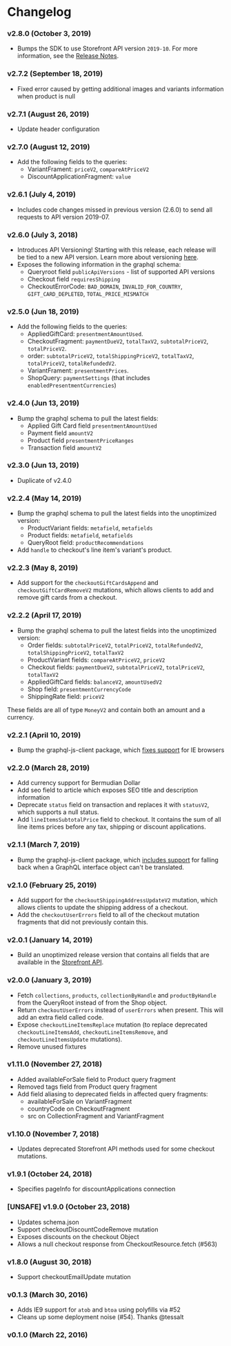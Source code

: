 # Changelog

### v2.8.0 (October 3, 2019)
* Bumps the SDK to use Storefront API version `2019-10`. For more information, see the [Release Notes](https://help.shopify.com/en/api/versioning/release-notes/2019-10#storefront-api-changes).

### v2.7.2 (September 18, 2019)
* Fixed error caused by getting additional images and variants information when product is null

### v2.7.1 (August 26, 2019)
* Update header configuration

### v2.7.0 (August 12, 2019)
* Add the following fields to the queries:
  - VariantFrament: `priceV2`, `compareAtPriceV2`
  - DiscountApplicationFragment: `value`

### v2.6.1 (July 4, 2019)
* Includes code changes missed in previous version (2.6.0) to send all requests to API version 2019-07.

### v2.6.0 (July 3, 2018)
* Introduces API Versioning! Starting with this release, each release will be tied to a new API version. Learn more about versioning [here](https://help.shopify.com/en/api/versioning).
* Exposes the following information in the graphql schema:
  - Queryroot field `publicApiVersions` - list of supported API versions
  - Checkout field `requiresShipping`
  - CheckoutErrorCode: `BAD_DOMAIN`, `INVALID_FOR_COUNTRY`, `GIFT_CARD_DEPLETED`, `TOTAL_PRICE_MISMATCH`

### v2.5.0 (Jun 18, 2019)
* Add the following fields to the queries:
  - AppliedGiftCard: `presentmentAmountUsed`.
  - CheckoutFragment: `paymentDueV2`, `totalTaxV2`, `subtotalPriceV2`, `totalPriceV2`.
  - order: `subtotalPriceV2`, `totalShippingPriceV2`, `totalTaxV2`, `totalPriceV2`, `totalRefundedV2`.
  - VariantFrament: `presentmentPrices`.
  - ShopQuery: `paymentSettings` (that includes `enabledPresentmentCurrencies`)

### v2.4.0 (Jun 13, 2019)
* Bump the graphql schema to pull the latest fields:
  - Applied Gift Card field `presentmentAmountUsed`
  - Payment field `amountV2`
  - Product field `presentmentPriceRanges`
  - Transaction field `amountV2`

### v2.3.0 (Jun 13, 2019)
* Duplicate of v2.4.0

### v2.2.4 (May 14, 2019)
* Bump the graphql schema to pull the latest fields into the unoptimized version:
  - ProductVariant fields: `metafield`, `metafields`
  - Product fields: `metafield`, `metafields`
  - QueryRoot field: `productRecommendations`
* Add `handle` to checkout's line item's variant's product.

### v2.2.3 (May 8, 2019)
- Add support for the `checkoutGiftCardsAppend` and `checkoutGiftCardRemoveV2` mutations, which allows clients to add and remove gift cards from a checkout.

### v2.2.2 (April 17, 2019)
* Bump the graphql schema to pull the latest fields into the unoptimized version:
  - Order fields: `subtotalPriceV2`, `totalPriceV2`, `totalRefundedV2`, `totalShippingPriceV2`, `totalTaxV2`
  - ProductVariant fields: `compareAtPriceV2`, `priceV2`
  - Checkout fields: `paymentDueV2`, `subtotalPriceV2`, `totalPriceV2`, `totalTaxV2`
  - AppliedGiftCard fields: `balanceV2`, `amountUsedV2`
  - Shop field: `presentmentCurrencyCode`
  - ShippingRate field: `priceV2`

These fields are all of type `MoneyV2` and contain both an amount and a currency.

### v2.2.1 (April 10, 2019)
- Bump the graphql-js-client package, which [fixes support](https://github.com/Shopify/graphql-js-client/pull/128) for IE browsers

### v2.2.0 (March 28, 2019)
- Add currency support for Bermudian Dollar
- Add seo field to article which exposes SEO title and description information
- Deprecate `status` field on transaction and replaces it with `statusV2`, which supports a null status.
- Add `lineItemsSubtotalPrice` field to checkout. It contains the sum of all line items prices before any tax, shipping or discount applications.

### v2.1.1 (March 7, 2019)
- Bump the graphql-js-client package, which [includes support](https://github.com/Shopify/graphql-js-client/pull/121) for falling back when a GraphQL interface object can't be translated.

### v2.1.0 (February 25, 2019)
- Add support for the `checkoutShippingAddressUpdateV2` mutation, which allows clients to update the shipping address of a checkout.
- Add the `checkoutUserErrors` field to all of the checkout mutation fragments that did not previously contain this.

### v2.0.1 (January 14, 2019)
- Build an unoptimized release version that contains all fields that are available in the [Storefront API](https://help.shopify.com/en/api/custom-storefronts/storefront-api/reference).

### v2.0.0 (January 3, 2019)
- Fetch `collections`, `products`, `collectionByHandle` and `productByHandle` from the QueryRoot instead of from the Shop object.
- Return `checkoutUserErrors` instead of `userErrors` when present. This will add an extra field called code.
- Expose `checkoutLineItemsReplace` mutation (to replace deprecated `checkoutLineItemsAdd`, `checkoutLineItemsRemove`, and `checkoutLineItemsUpdate` mutations).
- Remove unused fixtures

### v1.11.0 (November 27, 2018)
- Added availableForSale field to Product query fragment
- Removed tags field from Product query fragment
- Add field aliasing to deprecated fields in affected query fragments:
   - availableForSale on VariantFragment
   - countryCode on CheckoutFragment
   - src on CollectionFragment and VariantFragment

### v1.10.0 (November 7, 2018)
- Updates deprecated Storefront API methods used for some checkout mutations.

### v1.9.1 (October 24, 2018)
- Specifies pageInfo for discountApplications connection

### [UNSAFE] v1.9.0 (October 23, 2018)
- Updates schema.json
- Support checkoutDiscountCodeRemove mutation
- Exposes discounts on the checkout Object
- Allows a null checkout response from CheckoutResource.fetch (#563)

### v1.8.0 (August 30, 2018)
- Support checkoutEmailUpdate mutation

### v0.1.3 (March 30, 2016)
- Adds IE9 support for `atob` and `btoa` using polyfills via #52
- Cleans up some deployment noise (#54). Thanks @tessalt

### v0.1.0 (March 22, 2016)

